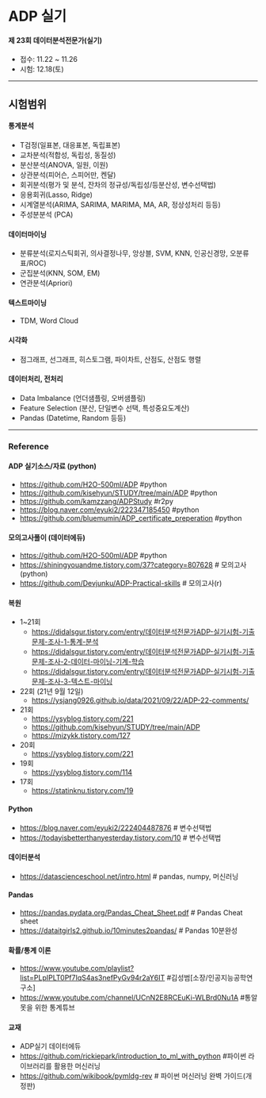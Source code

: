 # ADP 실기
#### 제 23회 데이터분석전문가(실기)
- 접수: 11.22 ~ 11.26
- 시험: 12.18(토)
***
## 시험범위
#### 통계분석
- T검정(일표본, 대응표본, 독립표본)
- 교차분석(적합성, 독립성, 동질성)
- 분산분석(ANOVA, 일원, 이원) 
- 상관분석(피어슨, 스피어만, 켄달)  
- 회귀분석(평가 및 분석, 잔차의 정규성/독립성/등분산성, 변수선택법)
- 응용회귀(Lasso, Ridge)
- 시계열분석(ARIMA, SARIMA, MARIMA, MA, AR, 정상성처리 등등)
- 주성분분석 (PCA)
#### 데이터마이닝
- 분류분석(로지스틱회귀, 의사결정나무, 앙상블, SVM, KNN, 인공신경망, 오분류표/ROC)
- 군집분석(KNN, SOM, EM)
- 연관분석(Apriori)
#### 텍스트마이닝
- TDM, Word Cloud
#### 시각화
- 점그래프, 선그래프, 히스토그램, 파이차트, 산점도, 산점도 행렬
#### 데이터처리, 전처리
- Data Imbalance (언더샘플링, 오버샘플링)
- Feature Selection (분산, 단일변수 선택, 특성중요도계산)
- Pandas (Datetime, Random 등등)
 
***
### Reference
#### ADP 실기소스/자료 (python)
- https://github.com/H2O-500ml/ADP #python
- https://github.com/kisehyun/STUDY/tree/main/ADP #python
- https://github.com/kamzzang/ADPStudy  #r2py
- https://blog.naver.com/eyuki2/222347185450 #python
- https://github.com/bluemumin/ADP_certificate_preperation #python

#### 모의고사풀이 (데이터에듀)
- https://github.com/H2O-500ml/ADP #python
- https://shiningyouandme.tistory.com/37?category=807628 # 모의고사(python)
- https://github.com/Devjunku/ADP-Practical-skills # 모의고사(r)

#### 복원
- 1~21회
  - https://didalsgur.tistory.com/entry/데이터분석전문가ADP-실기시험-기출문제-조사-1-통계-분석
  - https://didalsgur.tistory.com/entry/데이터분석전문가ADP-실기시험-기출문제-조사-2-데이터-마이닝-기계-학습
  - https://didalsgur.tistory.com/entry/데이터분석전문가ADP-실기시험-기출문제-조사-3-텍스트-마이닝
- 22회 (21년 9월 12일)
  - https://ysjang0926.github.io/data/2021/09/22/ADP-22-comments/
- 21회
  - https://ysyblog.tistory.com/221
  - https://github.com/kisehyun/STUDY/tree/main/ADP
  - https://mizykk.tistory.com/127
- 20회
  - https://ysyblog.tistory.com/221
- 19회
  - https://ysyblog.tistory.com/114
- 17회
  - https://statinknu.tistory.com/19  

#### Python
- https://blog.naver.com/eyuki2/222404487876 # 변수선택법
- https://todayisbetterthanyesterday.tistory.com/10 # 변수선택법

#### 데이터분석 
- https://datascienceschool.net/intro.html # pandas, numpy, 머신러닝

#### Pandas 
- https://pandas.pydata.org/Pandas_Cheat_Sheet.pdf # Pandas Cheat sheet 
- https://dataitgirls2.github.io/10minutes2pandas/ # Pandas 10분완성 

#### 확률/통계 이론
- https://www.youtube.com/playlist?list=PLpIPLT0Pf7IqS4as3nefPyGv94r2aY6IT #김성범[소장/인공지능공학연구소]
- https://www.youtube.com/channel/UCnN2E8RCEuKi-WLBrd0Nu1A #통알못을 위한 통계튜브 


#### 교재
- ADP실기 데이터에듀
- https://github.com/rickiepark/introduction_to_ml_with_python #파이썬 라이브러리를 활용한 머신러닝
- https://github.com/wikibook/pymldg-rev # 파이썬 머신러닝 완벽 가이드(개정판)
